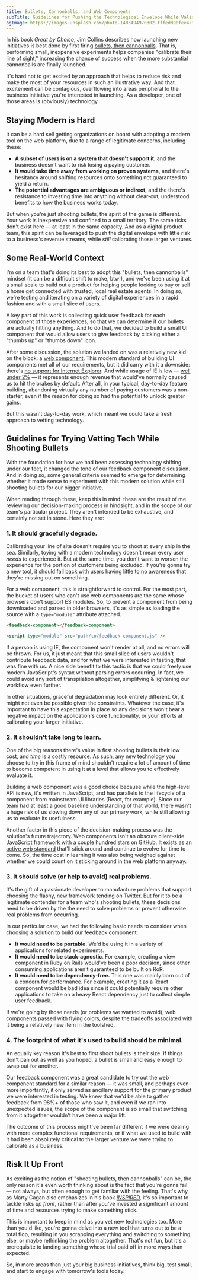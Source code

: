 ```yaml
---
title: Bullets, Cannonballs, and Web Components
subTitle: Guidelines for Pushing the Technological Envelope While Validating New Business Ventures
ogImage: https://images.unsplash.com/photo-1483494970302-fffedd90fee4?ixlib=rb-1.2.1&ixid=MXwxMjA3fDB8MHxwaG90by1wYWdlfHx8fGVufDB8fHw%3D&auto=format&fit=crop&w=1200&q=100
---
```


In his book *Great by Choice*, Jim Collins describes how launching new initiatives is best done by first firing [bullets, then cannonballs](https://www.jimcollins.com/concepts/fire-bullets-then-cannonballs.html). That is, performing small, inexpensive experiments helps companies "calibrate their line of sight," increasing the chance of success when the more substantial cannonballs are finally launched.

It's hard not to get excited by an approach that helps to reduce risk and make the most of your resources in such an illustrative way. And that excitement can be contagious, overflowing into areas peripheral to the business initiative you're interested in launching. As a developer, one of those areas is (obviously) technology.

## Staying Modern is Hard

It can be a hard sell getting organizations on board with adopting a modern tool on the web platform, due to a range of legitimate concerns, including these:

- **A subset of users is on a system that doesn't support it**, and the business doesn't want to risk losing a paying customer.
- **It would take time away from working on proven systems,** and there's hesitancy around shifting resources onto something not guaranteed to yield a return.
- **The potential advantages are ambiguous or indirect,** and the there's resistance to investing time into anything without clear-cut, understood benefits to how the business works today.

But when you're just shooting bullets, the spirit of the game is different. Your work is inexpensive and confined to a small territory. The same risks don't exist here — at least in the same capacity. And as a digital product team, this spirit can be leveraged to push the digital envelope with little risk to a business's revenue streams, while *still* calibrating those larger ventures.

## Some Real-World Context

I'm on a team that's doing its best to adopt this "bullets, then cannonballs" mindset (it can be a difficult shift to make, btw!), and we've been using it at a small scale to build out a product for helping people looking to buy or sell a home get connected with trusted, local real estate agents. In doing so, we're testing and iterating on a variety of digital experiences in a rapid fashion and with a small slice of users.

A key part of this work is collecting quick user feedback for each component of those experiences, so that we can determine if our bullets are actually hitting anything. And to do that, we decided to build a small UI component that would allow users to give feedback by clicking either a "thumbs up" or "thumbs down" icon.

After some discussion, the solution we landed on was a relatively new kid on the block: a [web component](https://developer.mozilla.org/en-US/docs/Web/Web_Components). This modern standard of building UI components met all of our requirements, but it did carry with it a downside: there's [no support for Internet Explorer](https://caniuse.com/custom-elementsv1). And while usage of IE is low — [well under 2%](https://caniuse.com/usage-table) — it represents enough revenue that would've normally caused us to hit the brakes by default. After all, in your typical, day-to-day feature building, abandoning virtually any number of paying customers was a non-starter, even if the reason for doing so had the potential to unlock greater gains.

But this wasn't day-to-day work, which meant we could take a fresh approach to vetting technology.

## Guidelines for Trying Vetting Tech While Shooting Bullets

With the foundation for how we had been assessing technology shifting under our feet, it changed the tone of our feedback component discussion. And in doing so, some general criteria seemed to emerge for determining whether it made sense to experiment with this modern solution while still shooting bullets for our bigger initiative.

When reading through these, keep this in mind: these are the result of me reviewing our decision-making process in hindsight, and in the scope of our team's particular project. They aren't intended to be exhaustive, and certainly not set in stone. Here they are:

### 1. It should gracefully degrade.

Calibrating your line of site doesn't require you to shoot at every ship in the sea. Similarly, toying with a modern technology doesn't mean every user *needs* to experience it. But at the same time, you don't want to worsen the experience for the portion of customers being excluded. If you're gonna try a new tool, it should fall back with users having little to no awareness that they're missing out on something.

For a web component, this is straightforward to control. For the most part, the bucket of users who can't use web components are the same whose browsers don't support ES modules. So, to prevent a component from being downloaded and parsed in older browsers, it's as simple as loading the source with a `type="module"` attribute attached.

```html
<feedback-component></feedback-component>

<script type="module" src="path/to/feedback-component.js" />
```

If a person is using IE, the component won't render at all, and no errors will be thrown. For us, it just meant that this small slice of users wouldn't contribute feedback data, and for what we were interested in testing, that was fine with us. A nice side benefit to this tactic is that we could freely use modern JavaScript's syntax without parsing errors occurring. In fact, we could avoid any sort of transpilation altogether, simplifying & lightening our workflow even further.

In other situations, graceful degradation may look entirely different. Or, it might not even be possible given the constraints. Whatever the case, it's important to have this expectation in place so any decisions won't bear a negative impact on the application's core functionality, or your efforts at calibrating your larger initiative.

### 2. It shouldn't take long to learn.

One of the big reasons there's value in first shooting bullets is their low cost, and *time* is a costly resource. As such, any new technology you choose to try in this frame of mind shouldn't require a lot of amount of time to become competent in using it at a level that allows you to effectively evaluate it.

Building a web component was a good choice because while the high-level API is new, it's written in JavaScript, and has parallels to the lifecycle of a component from mainstream UI libraries (React, for example). Since our team had at least a good baseline understanding of that world, there wasn't a huge risk of us slowing down any of our primary work, while still allowing us to evaluate its usefulness.

Another factor in this piece of the decision-making process was the solution's future trajectory. Web components isn't an obscure client-side JavaScript framework with a couple hundred stars on GitHub. It exists as an [active web standard](https://html.spec.whatwg.org/multipage/custom-elements.html) that'll stick around and continue to evolve for time to come. So, the time cost in learning it was also being weighed against whether we could count on it sticking around in the web platform anyway.

### 3. It should solve (or help to avoid) real problems.

It's the gift of a passionate developer to manufacture problems that support choosing the flashy, new framework tending on Twitter. But for it to be a legitimate contender for a team who's shooting bullets, these decisions need to be driven by the the need to solve problems or prevent otherwise real problems from occurring.

In our particular case, we had the following basic needs to consider when choosing a solution to build our feedback component:

- **It would need to be portable.** We'd be using it in a variety of applications for related experiments.
- **It would need to be stack-agnostic**. For example, creating a view component in Ruby on Rails would've been a poor decision, since other consuming applications aren't guaranteed to be built on RoR.
- **It would need to be dependency-free.** This one was mainly born out of a concern for performance. For example, creating it as a React component would be bad idea since it could potentially require other applications to take on a heavy React dependency just to collect simple user feedback.

If we're going by those needs (or problems we wanted to avoid), web components passed with flying colors, despite the tradeoffs associated with it being a relatively new item in the toolshed.

### 4. The footprint of what it's used to build should be minimal.

An equally key reason it's best to first shoot bullets is their size. If things don't pan out as well as you hoped, a bullet is small and easy enough to swap out for another.

Our feedback component was a great candidate to try out the web component standard for a similar reason — it was small, and perhaps even more importantly, it only served as ancillary support for the primary product we were interested in testing. We knew that we'd be able to gather feedback from 98%+ of those who saw it, and even if we ran into unexpected issues, the scope of the component is so small that switching from it altogether wouldn't have been a major lift.

The outcome of this process might've been far different if we were dealing with more complex functional requirements, or if what we used to build with it had been absolutely critical to the larger venture we were trying to calibrate as a business.

## Risk It Up Front

As exciting as the notion of "shooting bullets, then cannonballs" can be, the only reason it's even worth thinking about is the fact that you're gonna fail — not always, but often enough to get familiar with the feeling. That's why, as Marty Cagan also emphasizes in his book *[INSPIRED](https://svpg.com/inspired-how-to-create-products-customers-love/),* it's so important to tackle risks *up front*, rather than after you've invested a significant amount of time and resources trying to make something stick.

This is important to keep in mind as you vet new technologies too. More than you'd like, you're gonna delve into a new tool that turns out to be a total flop, resulting in you scrapping everything and switching to something else, or maybe rethinking the problem altogether. That's not fun, but it's a prerequisite to landing something whose trial paid off in more ways than expected.

So, in more areas than just your big business initiatives, think big, test small, and start to engage with tomorrow's tools today.
